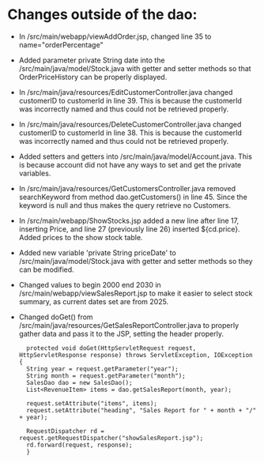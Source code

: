 # Changes outside of the dao:
* In /src/main/webapp/viewAddOrder.jsp, changed line 35 to name="orderPercentage"
* Added parameter private String date into the /src/main/java/model/Stock.java with getter and setter methods so that OrderPriceHistory can be properly displayed.
* In /src/main/java/resources/EditCustomerController.java changed customerID to customerId in line 39. This is because the customerId was incorrectly named and thus could not be retrieved properly.
* In /src/main/java/resources/DeleteCustomerController.java changed customerID to customerId in line 38. This is because the customerId was incorrectly named and thus could not be retrieved properly.
* Added setters and getters into /src/main/java/model/Account.java. This is because account did not have any ways to set and get the private variables.
* In /src/main/java/resources/GetCustomersController.java removed searchKeyword from method dao.getCustomers() in line 45. Since the keyword is null and thus makes the query retrieve no Customers.
* In /src/main/webapp/ShowStocks.jsp added a new line after line 17, inserting <th>Price</th>, and line 27 (previously line 26) inserted <td>${cd.price}</td>. Added prices to the show stock table.
* Added new variable 'private String priceDate' to /src/main/java/model/Stock.java with getter and setter methods so they can be modified.
* Changed values to begin 2000 end 2030 in /src/main/webapp/viewSalesReport.jsp to make it easier to select stock summary, as current dates set are from 2025.
* Changed doGet() from /src/main/java/resources/GetSalesReportController.java to properly gather data and pass it to the JSP, setting the header properly.

  		protected void doGet(HttpServletRequest request, HttpServletResponse response) throws ServletException, IOException {
		String year = request.getParameter("year");
		String month = request.getParameter("month");
		SalesDao dao = new SalesDao();
		List<RevenueItem> items = dao.getSalesReport(month, year);

		request.setAttribute("items", items);
		request.setAttribute("heading", "Sales Report for " + month + "/" + year);

		RequestDispatcher rd = request.getRequestDispatcher("showSalesReport.jsp");
		rd.forward(request, response);
		}
